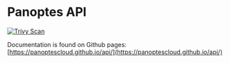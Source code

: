 # Panoptes API

[![Trivy Scan](https://github.com/panoptescloud/api/actions/workflows/nightly_scan.yaml/badge.svg?label=Blah)](https://github.com/panoptescloud/api/actions/workflows/nightly_scan.yaml)

Documentation is found on Github pages: [https://panoptescloud.github.io/api/](https://panoptescloud.github.io/api/)

